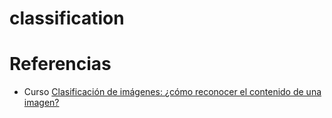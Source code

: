 # classification

# Referencias
- Curso [Clasificación de imágenes: ¿cómo reconocer el contenido de una imagen?](https://www.coursera.org/learn/clasificacion-imagenes)
